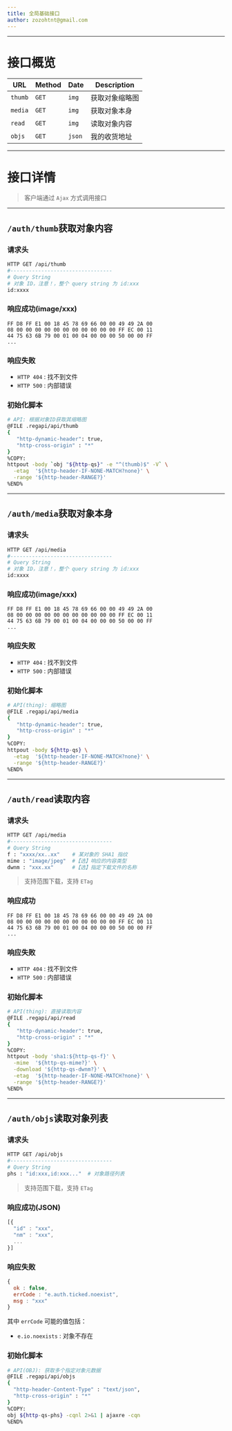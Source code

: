 ```yaml
---
title: 全局基础接口
author: zozohtnt@gmail.com
---
```


--------------------------------------
# 接口概览

  URL   | Method| Date | Description
--------|-------|------|----------
`thumb` | `GET` |`img` | 获取对象缩略图
`media` | `GET` |`img` | 获取对象本身
`read`  | `GET` |`img` | 读取对象内容
`objs`  | `GET` |`json`| 我的收货地址

--------------------------------------
# 接口详情

> 客户端通过 `Ajax` 方式调用接口

--------------------------------------
## `/auth/thumb`获取对象内容

### 请求头

```bash
HTTP GET /api/thumb
#---------------------------------
# Query String
# 对象 ID，注意！，整个 query string 为 id:xxx
id:xxxx
```

### 响应成功(image/xxx)

```
FF D8 FF E1 00 18 45 78 69 66 00 00 49 49 2A 00
08 00 00 00 00 00 00 00 00 00 00 00 FF EC 00 11
44 75 63 6B 79 00 01 00 04 00 00 00 50 00 00 FF
...
```

### 响应失败

- `HTTP 404` : 找不到文件
- `HTTP 500` : 内部错误

### 初始化脚本

```bash
# API: 根据对象ID获取其缩略图
@FILE .regapi/api/thumb
{
   "http-dynamic-header": true,
   "http-cross-origin" : "*"
}
%COPY:
httpout -body `obj "${http-qs}" -e "^(thumb)$" -V` \
  -etag  '${http-header-IF-NONE-MATCH?none}' \
  -range '${http-header-RANGE?}'
%END%
```

--------------------------------------
## `/auth/media`获取对象本身

### 请求头

```bash
HTTP GET /api/media
#---------------------------------
# Query String
# 对象 ID，注意！，整个 query string 为 id:xxx
id:xxxx
```

### 响应成功(image/xxx)

```
FF D8 FF E1 00 18 45 78 69 66 00 00 49 49 2A 00
08 00 00 00 00 00 00 00 00 00 00 00 FF EC 00 11
44 75 63 6B 79 00 01 00 04 00 00 00 50 00 00 FF
...
```

### 响应失败

- `HTTP 404` : 找不到文件
- `HTTP 500` : 内部错误

### 初始化脚本

```bash
# API(thing): 缩略图
@FILE .regapi/api/media
{
   "http-dynamic-header": true,
   "http-cross-origin" : "*"
}
%COPY:
httpout -body ${http-qs} \
  -etag  '${http-header-IF-NONE-MATCH?none}' \
  -range '${http-header-RANGE?}'
%END%
```

--------------------------------------
## `/auth/read`读取内容

### 请求头

```bash
HTTP GET /api/media
#---------------------------------
# Query String
f : "xxxx/xx..xx"    # 某对象的 SHA1 指纹
mime : "image/jpeg"  #【选】响应的内容类型
dwnm : "xxx.xx"      #【选】指定下载文件的名称
```

> 支持范围下载，支持 `ETag`

### 响应成功

```
FF D8 FF E1 00 18 45 78 69 66 00 00 49 49 2A 00
08 00 00 00 00 00 00 00 00 00 00 00 FF EC 00 11
44 75 63 6B 79 00 01 00 04 00 00 00 50 00 00 FF
...
```

### 响应失败

- `HTTP 404` : 找不到文件
- `HTTP 500` : 内部错误

### 初始化脚本

```bash
# API(thing): 直接读取内容
@FILE .regapi/api/read
{
   "http-dynamic-header": true,
   "http-cross-origin" : "*"
}
%COPY:
httpout -body 'sha1:${http-qs-f}' \
  -mime  '${http-qs-mime?}' \
  -download '${http-qs-dwnm?}' \
  -etag  '${http-header-IF-NONE-MATCH?none}' \
  -range '${http-header-RANGE?}'
%END%
```

--------------------------------------
## `/auth/objs`读取对象列表

### 请求头

```bash
HTTP GET /api/objs
#---------------------------------
# Query String
phs : "id:xxx,id:xxx..."  # 对象路径列表
```

> 支持范围下载，支持 `ETag`

### 响应成功(JSON)

```js
[{
  "id" : "xxx",
  "nm" : "xxx",
  ...
}]
```

### 响应失败

```js
{
  ok : false,
  errCode : "e.auth.ticked.noexist",
  msg : "xxx"
}
```
其中 `errCode` 可能的值包括：

- `e.io.noexists` : 对象不存在

### 初始化脚本

```bash
# API(OBJ): 获取多个指定对象元数据
@FILE .regapi/api/objs
{
  "http-header-Content-Type" : "text/json",
  "http-cross-origin" : "*"
}
%COPY:
obj ${http-qs-phs} -cqnl 2>&1 | ajaxre -cqn
%END%
```